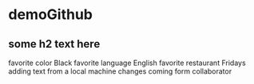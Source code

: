 # demoGithub
## some h2 text here 
favorite color Black 
favorite language English 
favorite restaurant Fridays 
adding text from a local machine
 changes coming form collaborator

  
